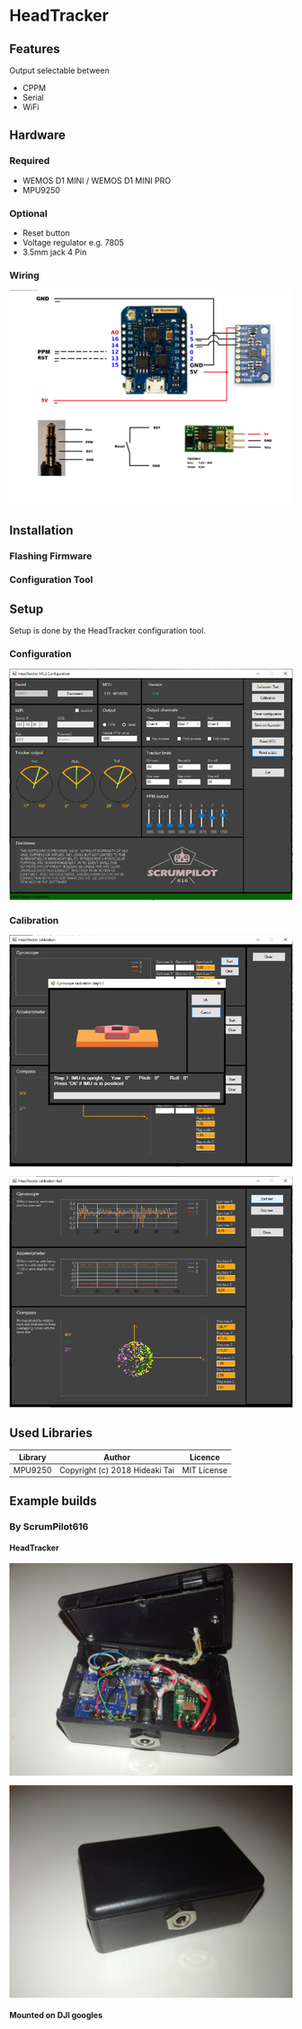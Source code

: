 # HeadTracker


## Features
Output selectable between
- CPPM
- Serial
- WiFi


## Hardware

### Required
- WEMOS D1 MINI / WEMOS D1 MINI PRO
- MPU9250

### Optional
- Reset button
- Voltage regulator e.g. 7805
- 3.5mm jack 4 Pin
 
### Wiring
![N|Solid](https://github.com/ScrumPilot616/HeadTracker/blob/main/images/HeadtrackerHW.png)


## Installation

### Flashing Firmware

### Configuration Tool



## Setup
Setup is done by the HeadTracker configuration tool.

### Configuration
![N|Solid](https://github.com/ScrumPilot616/HeadTracker/blob/main/images/HeadTrackerConfig.png)

### Calibration
![N|Solid](https://github.com/ScrumPilot616/HeadTracker/blob/main/images/HeadTrackerCalibration.png)

![N|Solid](https://github.com/ScrumPilot616/HeadTracker/blob/main/images/HeadTrackerCalibrationTest.png)


## Used Libraries

| Library     | Author | Licence|
| ----------- | ------ |--------|
| MPU9250 |  Copyright (c) 2018 Hideaki Tai | MIT License |


## Example builds
### By ScrumPilot616
#### HeadTracker
![N|Solid](https://github.com/ScrumPilot616/HeadTracker/blob/main/images/Headtracker_SP_Example1.jpg)

![N|Solid](https://github.com/ScrumPilot616/HeadTracker/blob/main/images/Headtracker_SP_Example2.jpg)


#### Mounted on DJI googles

